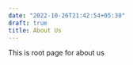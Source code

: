 ```yaml
---
date: "2022-10-26T21:42:54+05:30"
draft: true
title: About Us
---
```


This is root page for about us